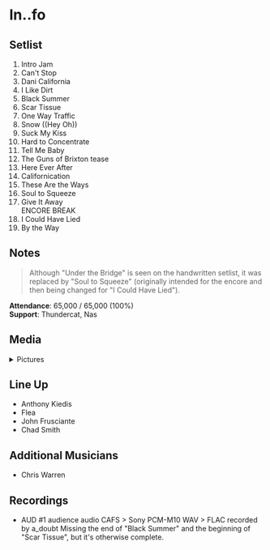 # In..fo

## Setlist

1. Intro Jam
2. Can't Stop
3. Dani California
4. I Like Dirt
5. Black Summer
6. Scar Tissue
7. One Way Traffic
8. Snow ((Hey Oh))
9. Suck My Kiss
10. Hard to Concentrate
11. Tell Me Baby
12. The Guns of Brixton tease
13. Here Ever After
14. Californication
15. These Are the Ways
16. Soul to Squeeze
17. Give It Away
<br>ENCORE BREAK
18. I Could Have Lied
19. By the Way

## Notes

> Although "Under the Bridge" is seen on the handwritten setlist, it was replaced by "Soul to Squeeze" (originally intended for the encore and then being changed for "I Could Have Lied").

**Attendance**: 65,000 / 65,000 (100%)
<br>
**Support**: Thundercat, Nas

## Media 

<details>
  <summary>Pictures</summary>
  <!--<img alt="Setlist" title="Setlist" src="_.jpg" height="200" />-->
</details>

## Line Up

* Anthony Kiedis
* Flea
* John Frusciante
* Chad Smith

## Additional Musicians

* Chris Warren

## Recordings

* AUD #1 audience audio CAFS > Sony PCM-M10 WAV > FLAC recorded by a_doubt Missing the end of "Black Summer" and the beginning of "Scar Tissue", but it's otherwise complete.